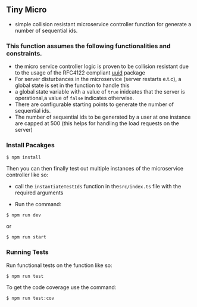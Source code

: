 ## Tiny Micro
* simple collision resistant microservice controller function for generate a number of sequential ids.

### This function assumes the following functionalities and constraints.

- the micro service controller logic is proven to be collision resistant due to the usage of the RFC4122 compliant [uuid](https://www.npmjs.com/package/uuid) package
- For server disturbances in the microservice (server restarts e.t.c), a global state is set in the function to handle this
- a global state variable with a value of ```true``` inidcates that the server is operational,a value of ```false``` indicates otherwise.
- There are configurable starting points to generate the number of sequential ids.
- The number of sequential ids to be generated by a user at one instance are capped at 500
(this helps for handling the load requests on the server)


### Install Pacakges

```
$ npm install

```
Then you can then finally test out multiple instances of the microservice controller like so:
- call the ```instantiateTestIds``` function  in the```src/index.ts``` file with the required arguments

- Run the command:

```
$ npm run dev

```
or

```
$ npm run start

```

### Running Tests
Run functional tests on the function like so:

```
$ npm run test
```

To get the code coverage use the command:

```
$ npm run test:cov
```